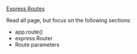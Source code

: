 [Express Routes](https://expressjs.com/en/guide/routing.html)

Read all page, but focus on the following sections:
- app.route()
- express.Router
- Route parameters



